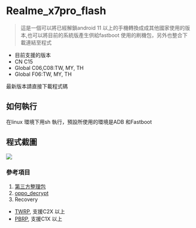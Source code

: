 # Realme_x7pro_flash
> 這是一個可以將已經解鎖android 11 以上的手機轉換成成其他國家使用的版本,也可以將目前的系統版產生供給fastboot 使用的刷機包，另外也整合下載連結至程式
-  目前支援的版本
- CN C15
- Global C06,C08:TW, MY, TH
- Global F06:TW, MY, TH

最新版本請直接下載程式碼

## 如何執行
在linux 環境下用sh 執行，預設所使用的環境是ADB 和Fastboot 
## 程式截圖
![](https://i.ibb.co/B466wkN/demo.png)
### 參考項目
1. [第三方整理包](https://realmefirmware.com/realme-x7-pro-5g-firmware/)
2. [oppo_decrypt](https://github.com/bkerler/oppo_decrypt)
3. Recovery
- [TWRP](https://github.com/zeng-github01/twrp_device_realme_RMX2121/releases), 支援C2X 以上
- [PBRP](https://github.com/PitchBlackRecoveryProject/android_device_realme_RMX2121-pbrp/releases/), 支援C1X 以上
